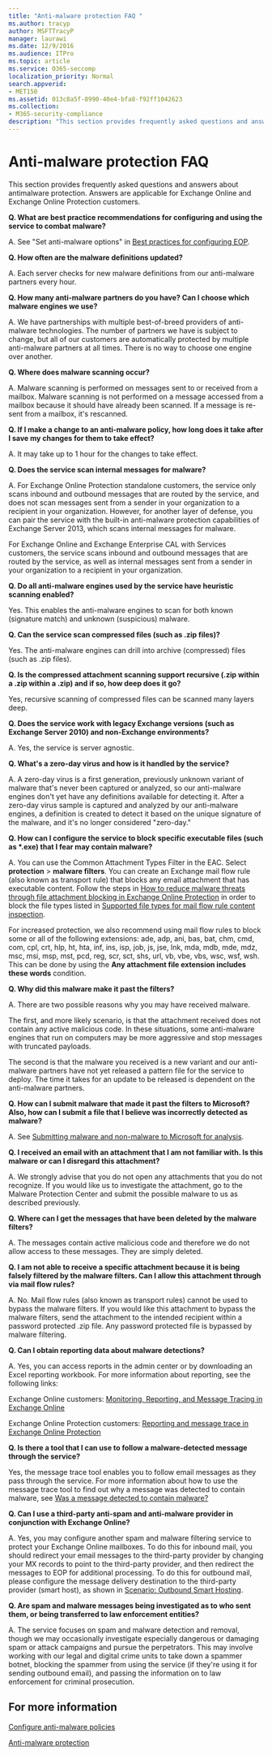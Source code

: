 ```yaml
---
title: "Anti-malware protection FAQ "
ms.author: tracyp
author: MSFTTracyP
manager: laurawi
ms.date: 12/9/2016
ms.audience: ITPro
ms.topic: article
ms.service: O365-seccomp
localization_priority: Normal
search.appverid:
- MET150
ms.assetid: 013c8a5f-8990-40e4-bfa8-f92ff1042623
ms.collection:
- M365-security-compliance
description: "This section provides frequently asked questions and answers about antimalware protection. Answers are applicable for Exchange Online and Exchange Online Protection customers."
---
```


# Anti-malware protection FAQ 

This section provides frequently asked questions and answers about antimalware protection. Answers are applicable for Exchange Online and Exchange Online Protection customers.
  
 **Q. What are best practice recommendations for configuring and using the service to combat malware?**
  
A. See "Set anti-malware options" in [Best practices for configuring EOP](eop/best-practices-for-configuring-eop.md).
  
 **Q. How often are the malware definitions updated?**
  
A. Each server checks for new malware definitions from our anti-malware partners every hour.
  
 **Q. How many anti-malware partners do you have? Can I choose which malware engines we use?**
  
A. We have partnerships with multiple best-of-breed providers of anti-malware technologies. The number of partners we have is subject to change, but all of our customers are automatically protected by multiple anti-malware partners at all times. There is no way to choose one engine over another.
  
 **Q. Where does malware scanning occur?**
  
A. Malware scanning is performed on messages sent to or received from a mailbox. Malware scanning is not performed on a message accessed from a mailbox because it should have already been scanned. If a message is re-sent from a mailbox, it's rescanned.
  
 **Q. If I make a change to an anti-malware policy, how long does it take after I save my changes for them to take effect?**
  
A. It may take up to 1 hour for the changes to take effect.
  
 **Q. Does the service scan internal messages for malware?**
  
A. For Exchange Online Protection standalone customers, the service only scans inbound and outbound messages that are routed by the service, and does not scan messages sent from a sender in your organization to a recipient in your organization. However, for another layer of defense, you can pair the service with the built-in anti-malware protection capabilities of Exchange Server 2013, which scans internal messages for malware.
  
For Exchange Online and Exchange Enterprise CAL with Services customers, the service scans inbound and outbound messages that are routed by the service, as well as internal messages sent from a sender in your organization to a recipient in your organization. 
  
 **Q. Do all anti-malware engines used by the service have heuristic scanning enabled?**
  
Yes. This enables the anti-malware engines to scan for both known (signature match) and unknown (suspicious) malware.
  
 **Q. Can the service scan compressed files (such as .zip files)?**
  
Yes. The anti-malware engines can drill into archive (compressed) files (such as .zip files).
  
 **Q. Is the compressed attachment scanning support recursive (.zip within a .zip within a .zip) and if so, how deep does it go?**
  
Yes, recursive scanning of compressed files can be scanned many layers deep.
  
 **Q. Does the service work with legacy Exchange versions (such as Exchange Server 2010) and non-Exchange environments?**
  
A. Yes, the service is server agnostic.
  
 **Q. What's a zero-day virus and how is it handled by the service?**
  
A. A zero-day virus is a first generation, previously unknown variant of malware that's never been captured or analyzed, so our anti-malware engines don't yet have any definitions available for detecting it. After a zero-day virus sample is captured and analyzed by our anti-malware engines, a definition is created to detect it based on the unique signature of the malware, and it's no longer considered "zero-day."
  
 **Q. How can I configure the service to block specific executable files (such as \*.exe) that I fear may contain malware?**
  
A. You can use the Common Attachment Types Filter in the EAC. Select **protection** \> **malware filters**. You can create an Exchange mail flow rule (also known as transport rule) that blocks any email attachment that has executable content. Follow the steps in [How to reduce malware threats through file attachment blocking in Exchange Online Protection](https://support.microsoft.com/kb/2959596) in order to block the file types listed in [Supported file types for mail flow rule content inspection](https://docs.microsoft.com/exchange/security-and-compliance/mail-flow-rules/inspect-message-attachments#supported-file-types-for-mail-flow-rule-content-inspection).
  
For increased protection, we also recommend using mail flow rules to block some or all of the following extensions: ade, adp, ani, bas, bat, chm, cmd, com, cpl, crt, hlp, ht, hta, inf, ins, isp, job, js, jse, lnk, mda, mdb, mde, mdz, msc, msi, msp, mst, pcd, reg, scr, sct, shs, url, vb, vbe, vbs, wsc, wsf, wsh. This can be done by using the **Any attachment file extension includes these words** condition. 
  
 **Q. Why did this malware make it past the filters?**
  
A. There are two possible reasons why you may have received malware.
  
The first, and more likely scenario, is that the attachment received does not contain any active malicious code. In these situations, some anti-malware engines that run on computers may be more aggressive and stop messages with truncated payloads.
  
The second is that the malware you received is a new variant and our anti-malware partners have not yet released a pattern file for the service to deploy. The time it takes for an update to be released is dependent on the anti-malware partners.
  
 **Q. How can I submit malware that made it past the filters to Microsoft? Also, how can I submit a file that I believe was incorrectly detected as malware?**
  
A. See [Submitting malware and non-malware to Microsoft for analysis](submitting-malware-and-non-malware-to-microsoft-for-analysis.md).
  
 **Q. I received an email with an attachment that I am not familiar with. Is this malware or can I disregard this attachment?**
  
A. We strongly advise that you do not open any attachments that you do not recognize. If you would like us to investigate the attachment, go to the Malware Protection Center and submit the possible malware to us as described previously.
  
 **Q. Where can I get the messages that have been deleted by the malware filters?**
  
A. The messages contain active malicious code and therefore we do not allow access to these messages. They are simply deleted.
  
 **Q. I am not able to receive a specific attachment because it is being falsely filtered by the malware filters. Can I allow this attachment through via mail flow rules?**
  
A. No. Mail flow rules (also known as transport rules) cannot be used to bypass the malware filters. If you would like this attachment to bypass the malware filters, send the attachment to the intended recipient within a password protected .zip file. Any password protected file is bypassed by malware filtering.
  
 **Q. Can I obtain reporting data about malware detections?**
  
A. Yes, you can access reports in the admin center or by downloading an Excel reporting workbook. For more information about reporting, see the following links: 
  
Exchange Online customers: [Monitoring, Reporting, and Message Tracing in Exchange Online](http://technet.microsoft.com/library/87bdeeae-bd80-4a3b-95c5-62fbaf97c2e8.aspx)
  
Exchange Online Protection customers: [Reporting and message trace in Exchange Online Protection](eop/reporting-and-message-trace-in-exchange-online-protection.md)
  
 **Q. Is there a tool that I can use to follow a malware-detected message through the service?**
  
Yes, the message trace tool enables you to follow email messages as they pass through the service. For more information about how to use the message trace tool to find out why a message was detected to contain malware, see [Was a message detected to contain malware?](http://technet.microsoft.com/library/aa49e3f9-a5b1-4410-aac2-ddbbf3f5bfb2.aspx#BKMB_Whywasamessagedetectedtocontainmalware)
  
 **Q. Can I use a third-party anti-spam and anti-malware provider in conjunction with Exchange Online?**
  
A. Yes, you may configure another spam and malware filtering service to protect your Exchange Online mailboxes. To do this for inbound mail, you should redirect your email messages to the third-party provider by changing your MX records to point to the third-party provider, and then redirect the messages to EOP for additional processing. To do this for outbound mail, please configure the message delivery destination to the third-party provider (smart host), as shown in [Scenario: Outbound Smart Hosting](http://technet.microsoft.com/library/431b3f02-4efd-4bd3-94e7-eecd03f8ef5e.aspx).
  
 **Q. Are spam and malware messages being investigated as to who sent them, or being transferred to law enforcement entities?**
  
A. The service focuses on spam and malware detection and removal, though we may occasionally investigate especially dangerous or damaging spam or attack campaigns and pursue the perpetrators. This may involve working with our legal and digital crime units to take down a spammer botnet, blocking the spammer from using the service (if they're using it for sending outbound email), and passing the information on to law enforcement for criminal prosecution.
  
## For more information

[Configure anti-malware policies](configure-anti-malware-policies.md)
  
[Anti-malware protection](anti-malware-protection.md)
  

